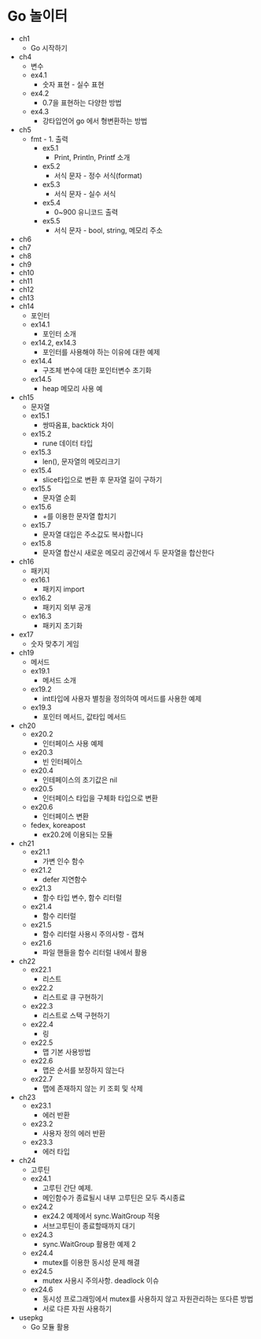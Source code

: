 # Go 놀이터

- ch1
  - Go 시작하기
- ch4
  - 변수
  - ex4.1
    - 숫자 표현 - 실수 표현
  - ex4.2
    - 0.7을 표현하는 다양한 방법
  - ex4.3
    - 강타입언어 go 에서 형변환하는 방법
- ch5
  - fmt - 1. 출력
    - ex5.1
      - Print, Println, Printf 소개
    - ex5.2
      - 서식 문자 - 정수 서식(format)
    - ex5.3
      - 서식 문자 - 실수 서식
    - ex5.4
      - 0~900 유니코드 출력
    - ex5.5
      - 서식 문자 - bool, string, 메모리 주소
- ch6
- ch7
- ch8
- ch9
- ch10
- ch11
- ch12
- ch13
- ch14
  - 포인터
  - ex14.1
    - 포인터 소개
  - ex14.2, ex14.3
    - 포인터를 사용해야 하는 이유에 대한 예제
  - ex14.4
    - 구조체 변수에 대한 포인터변수 초기화
  - ex14.5
    - heap 메모리 사용 예
- ch15
  - 문자열
  - ex15.1
    - 쌍따옴표, backtick 차이
  - ex15.2
    - rune 데이터 타입
  - ex15.3
    - len(), 문자열의 메모리크기
  - ex15.4
    - slice타입으로 변환 후 문자열 길이 구하기
  - ex15.5
    - 문자열 순회
  - ex15.6
    - +를 이용한 문자열 합치기
  - ex15.7
    - 문자열 대입은 주소값도 복사합니다
  - ex15.8
    - 문자열 합산시 새로운 메모리 공간에서 두 문자열을 합산한다
- ch16
  - 패키지
  - ex16.1
    - 패키지 import
  - ex16.2
    - 패키지 외부 공개
  - ex16.3
    - 패키지 초기화
- ex17
  - 숫자 맞추기 게임
- ch19
  - 메서드
  - ex19.1
    - 메서드 소개
  - ex19.2
    - int타입에 사용자 별칭을 정의하여 메서드를 사용한 예제
  - ex19.3
    - 포인터 메서드, 값타입 메서드
- ch20
  - ex20.2
    - 인터페이스 사용 예제
  - ex20.3
    - 빈 인터페이스
  - ex20.4
    - 인테페이스의 초기값은 nil
  - ex20.5
    - 인터페이스 타입을 구체화 타입으로 변환
  - ex20.6
    - 인터페이스 변환
  - fedex, koreapost
    - ex20.2에 이용되는 모듈
- ch21
  - ex21.1
    - 가변 인수 함수
  - ex21.2
    - defer 지연함수
  - ex21.3
    - 함수 타입 변수, 함수 리터럴
  - ex21.4
    - 함수 리터럴
  - ex21.5
    - 함수 리터럴 사용시 주의사항 - 캡쳐
  - ex21.6
    - 파일 핸들을 함수 리터럴 내에서 활용
- ch22
  - ex22.1
    - 리스트
  - ex22.2
    - 리스트로 큐 구현하기
  - ex22.3
    - 리스트로 스택 구현하기
  - ex22.4
    - 링
  - ex22.5
    - 맵 기본 사용방법
  - ex22.6
    - 맵은 순서를 보장하지 않는다
  - ex22.7
    - 맵에 존재하지 않는 키 조회 및 삭제
- ch23
  - ex23.1
    - 에러 반환
  - ex23.2
    - 사용자 정의 에러 반환
  - ex23.3
    - 에러 타입
- ch24
  - 고루틴
  - ex24.1
    - 고루틴 간단 예제. 
    - 메인함수가 종료될시 내부 고루틴은 모두 즉시종료
  - ex24.2
    - ex24.2 예제에서 sync.WaitGroup 적용
    - 서브고루틴이 종료할때까지 대기
  - ex24.3
    - sync.WaitGroup 활용한 예제 2
  - ex24.4
    - mutex를 이용한 동시성 문제 해결
  - ex24.5
    - mutex 사용시 주의사항. deadlock 이슈
  - ex24.6
    - 동시성 프로그래밍에서 mutex를 사용하지 않고 자원관리하는 또다른 방법
    - 서로 다른 자원 사용하기
- usepkg
  - Go 모듈 활용